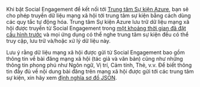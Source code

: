 Khi bật Social Engagement để kết nối tới [Trung tâm Sự kiện Azure](https://azure.microsoft.com/documentation/articles/event-hubs-overview/), bạn sẽ cho phép truyền dữ liệu mạng xã hội tới trung tâm sự kiện bằng cách dùng các quy tắc tự động hóa. Trung tâm Sự kiện Azure lưu trữ dữ liệu mạng xã hội được truyền từ Social Engagement trong [một khoảng thời gian đã đặt cấu hình trước](https://azure.microsoft.com/documentation/articles/event-hubs-availability-and-support-faq/) và mọi ứng dụng có thể nghe trung tâm sự kiện đều có thể truy cập, lưu trữ và/hoặc xử lý dữ liệu này.  
  
 Lưu ý rằng dữ liệu mạng xã hội được gửi từ Social Engagement bao gồm thông tin về bài đăng mạng xã hội (tác giả và văn bản) cũng như những thông tin phong phú như Ngôn ngữ, Vị trí, Cảm tính, Thẻ, v.v. Để biết thông tin đầy đủ về nội dung bài đăng trên mạng xã hội được gửi tới các trung tâm sự kiện, xin hãy xem [định nghĩa sơ đồ JSON](http://go.microsoft.com/fwlink/p/?LinkId=786643).